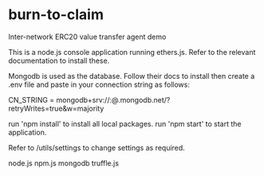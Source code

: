 # burn-to-claim
Inter-network ERC20 value transfer agent demo

This is a node.js console application running ethers.js. Refer to the relevant documentation to install these.

Mongodb is used as the database. Follow their docs to install then create a .env file and paste in your connection string as follows:

CN_STRING = mongodb+srv://<user>:<password>@<project>.mongodb.net/<database>?retryWrites=true&w=majority


run 'npm install' to install all local packages.
run 'npm start' to start the application.

Refer to /utils/settings to change settings as required.

node.js
npm.js
mongodb
truffle.js
